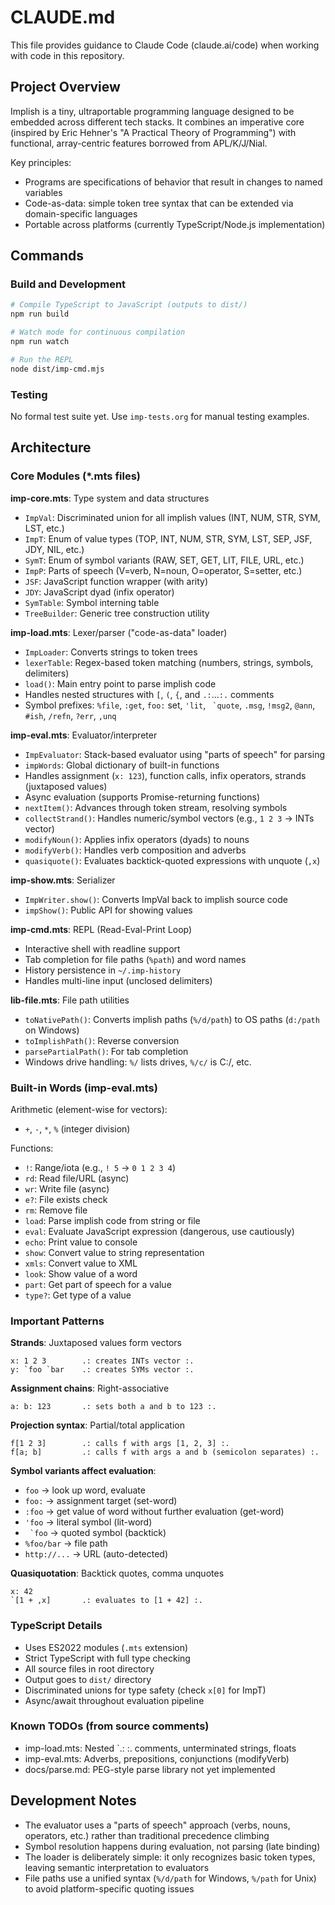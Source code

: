 # CLAUDE.md

This file provides guidance to Claude Code (claude.ai/code) when working with code in this repository.

## Project Overview

Implish is a tiny, ultraportable programming language designed to be embedded across different tech stacks. It combines an imperative core (inspired by Eric Hehner's "A Practical Theory of Programming") with functional, array-centric features borrowed from APL/K/J/Nial.

Key principles:
- Programs are specifications of behavior that result in changes to named variables
- Code-as-data: simple token tree syntax that can be extended via domain-specific languages
- Portable across platforms (currently TypeScript/Node.js implementation)

## Commands

### Build and Development
```bash
# Compile TypeScript to JavaScript (outputs to dist/)
npm run build

# Watch mode for continuous compilation
npm run watch

# Run the REPL
node dist/imp-cmd.mjs
```

### Testing
No formal test suite yet. Use `imp-tests.org` for manual testing examples.

## Architecture

### Core Modules (*.mts files)

**imp-core.mts**: Type system and data structures
- `ImpVal`: Discriminated union for all implish values (INT, NUM, STR, SYM, LST, etc.)
- `ImpT`: Enum of value types (TOP, INT, NUM, STR, SYM, LST, SEP, JSF, JDY, NIL, etc.)
- `SymT`: Enum of symbol variants (RAW, SET, GET, LIT, FILE, URL, etc.)
- `ImpP`: Parts of speech (V=verb, N=noun, O=operator, S=setter, etc.)
- `JSF`: JavaScript function wrapper (with arity)
- `JDY`: JavaScript dyad (infix operator)
- `SymTable`: Symbol interning table
- `TreeBuilder`: Generic tree construction utility

**imp-load.mts**: Lexer/parser ("code-as-data" loader)
- `ImpLoader`: Converts strings to token trees
- `lexerTable`: Regex-based token matching (numbers, strings, symbols, delimiters)
- `load()`: Main entry point to parse implish code
- Handles nested structures with `[`, `(`, `{`, and `.:`...`:.` comments
- Symbol prefixes: `%file`, `:get`, `foo:` set, `'lit`, `` `quote``, `.msg`, `!msg2`, `@ann`, `#ish`, `/refn`, `?err`, `,unq`

**imp-eval.mts**: Evaluator/interpreter
- `ImpEvaluator`: Stack-based evaluator using "parts of speech" for parsing
- `impWords`: Global dictionary of built-in functions
- Handles assignment (`x: 123`), function calls, infix operators, strands (juxtaposed values)
- Async evaluation (supports Promise-returning functions)
- `nextItem()`: Advances through token stream, resolving symbols
- `collectStrand()`: Handles numeric/symbol vectors (e.g., `1 2 3` → INTs vector)
- `modifyNoun()`: Applies infix operators (dyads) to nouns
- `modifyVerb()`: Handles verb composition and adverbs
- `quasiquote()`: Evaluates backtick-quoted expressions with unquote (`,x`)

**imp-show.mts**: Serializer
- `ImpWriter.show()`: Converts ImpVal back to implish source code
- `impShow()`: Public API for showing values

**imp-cmd.mts**: REPL (Read-Eval-Print Loop)
- Interactive shell with readline support
- Tab completion for file paths (`%path`) and word names
- History persistence in `~/.imp-history`
- Handles multi-line input (unclosed delimiters)

**lib-file.mts**: File path utilities
- `toNativePath()`: Converts implish paths (`%/d/path`) to OS paths (`d:/path` on Windows)
- `toImplishPath()`: Reverse conversion
- `parsePartialPath()`: For tab completion
- Windows drive handling: `%/` lists drives, `%/c/` is C:/, etc.

### Built-in Words (imp-eval.mts)

Arithmetic (element-wise for vectors):
- `+`, `-`, `*`, `%` (integer division)

Functions:
- `!`: Range/iota (e.g., `! 5` → `0 1 2 3 4`)
- `rd`: Read file/URL (async)
- `wr`: Write file (async)
- `e?`: File exists check
- `rm`: Remove file
- `load`: Parse implish code from string or file
- `eval`: Evaluate JavaScript expression (dangerous, use cautiously)
- `echo`: Print value to console
- `show`: Convert value to string representation
- `xmls`: Convert value to XML
- `look`: Show value of a word
- `part`: Get part of speech for a value
- `type?`: Get type of a value

### Important Patterns

**Strands**: Juxtaposed values form vectors
```implish
x: 1 2 3        .: creates INTs vector :.
y: `foo `bar    .: creates SYMs vector :.
```

**Assignment chains**: Right-associative
```implish
a: b: 123       .: sets both a and b to 123 :.
```

**Projection syntax**: Partial/total application
```implish
f[1 2 3]        .: calls f with args [1, 2, 3] :.
f[a; b]         .: calls f with args a and b (semicolon separates) :.
```

**Symbol variants affect evaluation**:
- `foo` → look up word, evaluate
- `foo:` → assignment target (set-word)
- `:foo` → get value of word without further evaluation (get-word)
- `'foo` → literal symbol (lit-word)
- `` `foo`` → quoted symbol (backtick)
- `%foo/bar` → file path
- `http://...` → URL (auto-detected)

**Quasiquotation**: Backtick quotes, comma unquotes
```implish
x: 42
`[1 + ,x]       .: evaluates to [1 + 42] :.
```

### TypeScript Details

- Uses ES2022 modules (`.mts` extension)
- Strict TypeScript with full type checking
- All source files in root directory
- Output goes to `dist/` directory
- Discriminated unions for type safety (check `x[0]` for ImpT)
- Async/await throughout evaluation pipeline

### Known TODOs (from source comments)

- imp-load.mts: Nested `.: :. comments, unterminated strings, floats
- imp-eval.mts: Adverbs, prepositions, conjunctions (modifyVerb)
- docs/parse.md: PEG-style parse library not yet implemented

## Development Notes

- The evaluator uses a "parts of speech" approach (verbs, nouns, operators, etc.) rather than traditional precedence climbing
- Symbol resolution happens during evaluation, not parsing (late binding)
- The loader is deliberately simple: it only recognizes basic token types, leaving semantic interpretation to evaluators
- File paths use a unified syntax (`%/d/path` for Windows, `%/path` for Unix) to avoid platform-specific quoting issues
